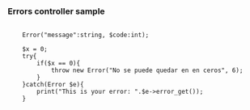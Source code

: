 ### Errors controller sample
<code>
    Error("message":string, $code:int);
</code>
<code>
    $x = 0;
	try{
		if($x == 0){
			throw new Error("No se puede quedar en en ceros", 6);
		}
	}catch(Error $e){
		print("This is your error: ".$e->error_get());
	}
</code>
